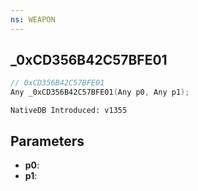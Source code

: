 ```yaml
---
ns: WEAPON
---
```

## _0xCD356B42C57BFE01

```c
// 0xCD356B42C57BFE01
Any _0xCD356B42C57BFE01(Any p0, Any p1);
```

```
NativeDB Introduced: v1355
```

## Parameters
* **p0**:
* **p1**:
